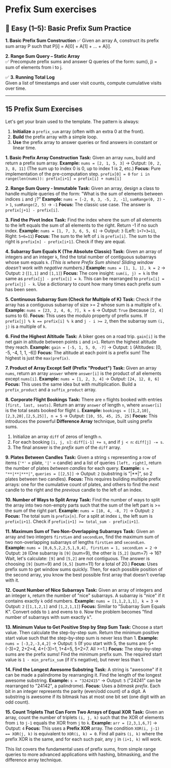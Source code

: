 # Prefix Sum exercises

## 🔰 Easy (1–5): Basic Prefix Sum Practice

**1. Basic Prefix Sum Construction**
✅ Given an array A, construct its prefix sum array P such that P[i] = A[0] + A[1] + ... + A[i].

**2. Range Sum Query – Static Array**  
✅ Precompute prefix sums and answer Q queries of the form: sum(i, j) = sum of elements from i to j.

✅ **3. Running Total Log**  
Given a list of timestamps and user visit counts, compute cumulative visits over time.

---

## 15 Prefix Sum Exercises

Let's get your brain used to the template. The pattern is always:
1.  **Initialize** a `prefix_sum` array (often with an extra 0 at the front).
2.  **Build** the prefix array with a simple loop.
3.  **Use** the prefix array to answer queries or find answers in constant or linear time.

**1. Basic Prefix Array Construction**
**Task:** Given an array `nums`, build and return a prefix sum array.
**Example:** `nums = [2, 1, 5, 3]` → Output: `[0, 2, 3, 8, 11]` (The sum up to index 0 is 0, up to index 1 is 2, etc.)
**Focus:** Pure implementation of the pre-computation step.
`prefix[0] = 0`
`for i in range(len(nums)): prefix[i+1] = prefix[i] + nums[i]`

**2. Range Sum Query - Immutable**
**Task:** Given an array, design a class to handle multiple queries of the form: "What is the sum of elements between indices `i` and `j`?"
**Example:** `nums = [-2, 0, 3, -5, 2, -1]`, `sumRange(0, 2)` -> `1`, `sumRange(2, 5)` -> `-1`
**Focus:** The classic use case. The answer is `prefix[j+1] - prefix[i]`.

**3. Find the Pivot Index**
**Task:** Find the index where the sum of all elements to the left equals the sum of all elements to the right. Return -1 if no such index.
**Example:** `nums = [1, 7, 3, 6, 5, 6]` → Output: `3` (Left: `1+7+3=11`, Right: `5+6=11`)
**Focus:** The sum to the left of `i` is `prefix[i]`. The sum to the right is `prefix[n] - prefix[i+1]`. Check if they are equal.

**4. Subarray Sum Equals K (The Absolute Classic)**
**Task:** Given an array of integers and an integer `k`, find the total number of contiguous subarrays whose sum equals `k`. *(This is where Prefix Sum shines! Sliding window doesn't work with negative numbers.)*
**Example:** `nums = [1, 1, 1], k = 2` → Output: `2` (`[1,1]` and `[1,1]`)
**Focus:** The core insight: `sum(i, j) = k` is the same as `prefix[j] - prefix[i] = k`. This can be rearranged to `prefix[i] = prefix[j] - k`. Use a dictionary to count how many times each prefix sum has been seen.

**5. Continuous Subarray Sum (Check for Multiple of K)**
**Task:** Check if the array has a contiguous subarray of size >= 2 whose sum is a multiple of `k`.
**Example:** `nums = [23, 2, 4, 6, 7], k = 6` → Output: `True` (because `[2, 4]` sums to 6).
**Focus:** This uses the modulo property of prefix sums. If `prefix[j] % k == prefix[i] % k` and `j - i >= 2`, then the subarray sum `(i, j)` is a multiple of `k`.

**6. Find the Highest Altitude**
**Task:** A biker goes on a road trip. `gain[i]` is the net gain in altitude between points `i` and `i+1`. Return the highest altitude they reach.
**Example:** `gain = [-5, 1, 5, 0, -7]` → Output: `1` (Altitudes: [0, -5, -4, 1, 1, -6])
**Focus:** The altitude at each point is a prefix sum! The highest is just the `max(prefix)`.

**7. Product of Array Except Self (Prefix "Product")**
**Task:** Given an array `nums`, return an array `answer` where `answer[i]` is the product of all elements except `nums[i]`.
**Example:** `nums = [1, 2, 3, 4]` → Output: `[24, 12, 8, 6]`
**Focus:** This uses the same idea but with multiplication. Build a `prefix_product` and a `suffix_product` array.

**8. Corporate Flight Bookings**
**Task:** There are `n` flights booked with entries `[first, last, seats]`. Return an array `answer` of length `n`, where `answer[i]` is the total seats booked for flight `i`.
**Example:** `bookings = [[1,2,10],[2,3,20],[2,5,25]], n = 5` → Output: `[10, 55, 45, 25, 25]`
**Focus:** This introduces the powerful **Difference Array** technique, built using prefix sums.
1.  Initialize an array `diff` of zeros of length `n`.
2.  For each booking `[i, j, s]`: `diff[i-1] += s`, and if `j < n`: `diff[j] -= s`.
3.  The final answer is the *prefix sum* of the `diff` array.

**9. Plates Between Candles**
**Task:** Given a string `s` representing a row of items (`'*'` = plate, `'|'` = candle) and a list of queries `[left, right]`, return the number of plates *between candles* for each query.
**Example:** `s = "**|**|***|"`, `queries = [[2,5]]` → Output: `2` (substring is "|**|", so 2 plates between two candles).
**Focus:** This requires building multiple prefix arrays: one for the cumulative count of plates, and others to find the *next* candle to the right and the *previous* candle to the left of an index.

**10. Number of Ways to Split Array**
**Task:** Find the number of ways to split the array into two non-empty parts such that the sum of the left part is >= the sum of the right part.
**Example:** `nums = [10, 4, -8, 7]` → Output: `2`
**Focus:** The total sum is `prefix[n]`. For a split at index `i`, the left sum is `prefix[i+1]`. Check if `prefix[i+1] >= total_sum - prefix[i+1]`.

**11. Maximum Sum of Two Non-Overlapping Subarrays**
**Task:** Given an array and two integers `firstLen` and `secondLen`, find the maximum sum of two non-overlapping subarrays of lengths `firstLen` and `secondLen`.
**Example:** `nums = [0,6,5,2,2,5,1,9,4], firstLen = 1, secondLen = 2` → Output: `20` (One subarray is `[9]` (sum=9), the other is `[5,2]` (sum=7) -> 16? Wait, let's calculate: `[9]` and `[5,2]` are not contiguous. The answer is choosing `[9]` (sum=9) and `[6,5]` (sum=11) for a total of 20.)
**Focus:** Uses prefix sum to get window sums quickly. Then, for each possible position of the second array, you know the best possible first array that doesn't overlap with it.

**12. Count Number of Nice Subarrays**
**Task:** Given an array of integers and an integer `k`, return the number of "nice" subarrays. A subarray is "nice" if it contains exactly `k` odd numbers.
**Example:** `nums = [1,1,2,1,1], k = 3` → Output: `2` (`[1,1,2,1]` and `[1,2,1,1]`)
**Focus:** Similar to "Subarray Sum Equals K". Convert odds to `1` and evens to `0`. Now the problem becomes "find number of subarrays with sum exactly `k`".

**13. Minimum Value to Get Positive Step by Step Sum**
**Task:** Choose a start value. Then calculate the step-by-step sum. Return the minimum positive start value such that the step-by-step sum is never less than 1.
**Example:** `nums = [-3,2,-3,4,2]` → Output: `5` (If you start with 5, the sums are: 5+(-3)=2, 2+2=4, 4+(-3)=1, 1+4=5, 5+2=7. All >=1.)
**Focus:** The step-by-step sums are the prefix sums! Find the minimum prefix sum. The required start value is `1 - min_prefix_sum` (if it's negative), but never less than 1.

**14. Find the Longest Awesome Substring**
**Task:** A string is "awesome" if it can be made a palindrome by rearranging it. Find the length of the longest awesome substring.
**Example:** `s = "3242415"` → Output: `5` ("24241" can be rearranged to "24142", a palindrome).
**Focus:** Uses a *bitmask prefix*. Each bit in an integer represents the parity (even/odd count) of a digit. A substring is awesome if its bitmask has at most one bit set (one digit with an odd count).

**15. Count Triplets That Can Form Two Arrays of Equal XOR**
**Task:** Given an array, count the number of triplets `(i, j, k)` such that the XOR of elements from `i` to `j-1` equals the XOR from `j` to `k`.
**Example:** `arr = [2,3,1,6,7]` → Output: `4`
**Focus:** This uses a **Prefix XOR** array. The condition `XOR(i, j-1) == XOR(j, k)` is equivalent to `XOR(i, k) = 0`. Find all pairs `(i, k)` where the prefix XOR is the same, and for each such pair, any `j` in `(i+1, k)` will work.

This list covers the fundamental uses of prefix sums, from simple range queries to more advanced applications with hashing, bitmasking, and the difference array technique.